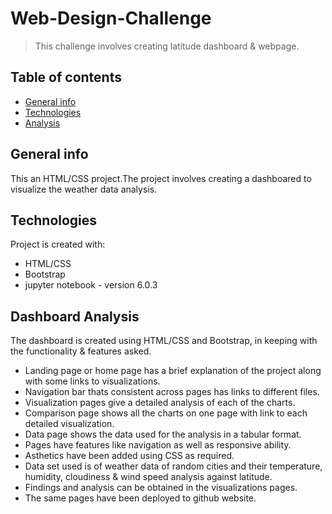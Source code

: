 # Web-Design-Challenge
> This challenge involves creating latitude dashboard & webpage.
## Table of contents
* [General info](#general-info)
* [Technologies](#technologies)
* [Analysis](#analysis)

## General info
This an HTML/CSS project.The project involves creating a dashboared to visualize the weather data analysis.

## Technologies
Project is created with:
* HTML/CSS
* Bootstrap
* jupyter notebook - version 6.0.3

## Dashboard Analysis

The dashboard is created using HTML/CSS and Bootstrap, in keeping with the functionality & features asked.
* Landing page or home page has a brief explanation of the project along with some links to visualizations.
* Navigation bar thats consistent across pages has links to different files. 
* Visualization pages give a detailed analysis of each of the charts.
* Comparison page shows all the charts on one page with link to each detailed visualization.
* Data page shows the data used for the analysis in a tabular format.
* Pages have features like navigation as well as responsive ability.
* Asthetics have been added using CSS as required.
* Data set used is of weather data of random cities and their temperature, humidity, cloudiness & wind speed analysis against latitude.
* Findings and analysis can be obtained in the visualizations pages.
* The same pages have been deployed to github website.

